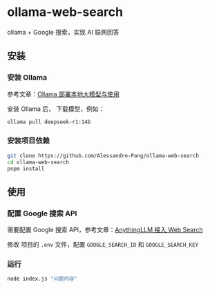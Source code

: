 <!--
 * @Author: zi.yang
 * @Date: 2025-02-11 11:54:58
 * @LastEditors: zi.yang
 * @LastEditTime: 2025-02-13 11:56:37
 * @Description: 
 * @FilePath: /ollama-web-search/README.md
-->
# ollama-web-search

ollama + Google 搜索，实现 AI 联网回答

## 安装

### 安装 Ollama

参考文章：[Ollama 部署本地大模型与使用](https://juejin.cn/post/7457812218509377587)

安装 Ollama 后， 下载模型，例如：

```bash
ollama pull deepseek-r1:14b
```

### 安装项目依赖

```bash
git clone https://github.com/Alessandro-Pang/ollama-web-search
cd ollama-web-search
pnpm install
```

## 使用

### 配置 Google 搜索 API

需要配置 Google 搜索 API，参考文章：[AnythingLLM 接入 Web Search](https://juejin.cn/post/7459341207492935730)

修改 项目的 `.env` 文件，配置 `GOOGLE_SEARCH_ID` 和 `GOOGLE_SEARCH_KEY`

### 运行

```bash
node index.js "问题内容"
```
